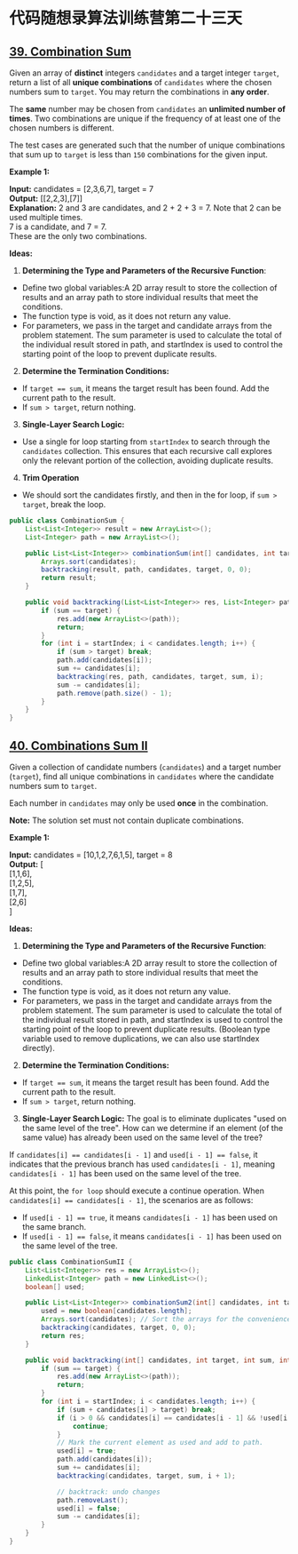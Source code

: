 # 代码随想录算法训练营第二十三天
## [39. Combination Sum](https://leetcode.com/problems/combination-sum/description/)

Given an array of **distinct** integers `candidates` and a target integer `target`, return a list of all **unique combinations** of `candidates` where the chosen numbers sum to `target`. You may return the combinations in **any order**.

The **same** number may be chosen from `candidates` an **unlimited number of times**. Two combinations are unique if the 
frequency
 of at least one of the chosen numbers is different.

The test cases are generated such that the number of unique combinations that sum up to `target` is less than `150` combinations for the given input.

**Example 1:**

**Input:** candidates = [2,3,6,7], target = 7<br>
**Output:** [[2,2,3],[7]]<br>
**Explanation:**
2 and 3 are candidates, and 2 + 2 + 3 = 7. Note that 2 can be used multiple times.<br>
7 is a candidate, and 7 = 7.<br>
These are the only two combinations.

**Ideas:**
1. **Determining the Type and Parameters of the Recursive Function**:
* Define two global variables:A 2D array result to store the collection of results and an array path to store individual results that meet the conditions.
* The function type is void, as it does not return any value.
* For parameters, we pass in the target and candidate arrays from the problem statement. The sum parameter is used to calculate the total of the individual result stored in path, and startIndex is used to control the
starting point of the loop to prevent duplicate results.

2. **Determine the Termination Conditions:**
* If `target == sum`, it means the target result has been found. Add the current path to the result.
* If `sum > target`, return nothing.

3. **Single-Layer Search Logic:**
* Use a single for loop starting from `startIndex` to search through the `candidates` collection. This ensures that each recursive call explores only the relevant portion of the collection, avoiding duplicate results.

4. **Trim Operation**
* We should sort the candidates firstly, and then in the for loop, if `sum > target`, break the loop.

```Java
public class CombinationSum {
    List<List<Integer>> result = new ArrayList<>();
    List<Integer> path = new ArrayList<>();

    public List<List<Integer>> combinationSum(int[] candidates, int target) {
        Arrays.sort(candidates);
        backtracking(result, path, candidates, target, 0, 0);
        return result;
    }

    public void backtracking(List<List<Integer>> res, List<Integer> path, int[] candidates, int target, int sum, int startIndex) {
        if (sum == target) {
            res.add(new ArrayList<>(path));
            return;
        }
        for (int i = startIndex; i < candidates.length; i++) {
            if (sum > target) break;
            path.add(candidates[i]);
            sum += candidates[i];
            backtracking(res, path, candidates, target, sum, i);
            sum -= candidates[i];
            path.remove(path.size() - 1);
        }
    }
}
```

## [40. Combinations Sum II](https://leetcode.com/problems/combination-sum-ii/description/)

Given a collection of candidate numbers (`candidates`) and a target number (`target`), find all unique combinations in `candidates` where the candidate numbers sum to `target`.

Each number in `candidates` may only be used **once** in the combination.

**Note:** The solution set must not contain duplicate combinations.

**Example 1:**

**Input:** candidates = [10,1,2,7,6,1,5], target = 8 <br>
**Output:** 
[<br>
[1,1,6],<br>
[1,2,5],<br>
[1,7],<br>
[2,6]<br>
]

**Ideas:**
1. **Determining the Type and Parameters of the Recursive Function**:
* Define two global variables:A 2D array result to store the collection of results and an array path to store individual results that meet the conditions.
* The function type is void, as it does not return any value.
* For parameters, we pass in the target and candidate arrays from the problem statement. The sum parameter is used to calculate the total of the individual result stored in path, and startIndex is used to control the
starting point of the loop to prevent duplicate results. (Boolean type variable used to remove duplications, we can also use startIndex directly).

2. **Determine the Termination Conditions:**
* If `target == sum`, it means the target result has been found. Add the current path to the result.
* If `sum > target`, return nothing.

3. **Single-Layer Search Logic:**
The goal is to eliminate duplicates "used on the same level of the tree". How can we determine if an element (of the same value) has already been used on the same level of the tree?

If `candidates[i] == candidates[i - 1]` and `used[i - 1] == false`, it indicates that the previous branch has used `candidates[i - 1]`, meaning `candidates[i - 1]` has been used on the same level of the tree.

At this point, the `for loop` should execute a continue operation. When `candidates[i] == candidates[i - 1]`, the scenarios are as follows:

* If `used[i - 1] == true`, it means `candidates[i - 1]` has been used on the same branch.
* If `used[i - 1] == false`, it means `candidates[i - 1]` has been used on the same level of the tree.

```Java
public class CombinationSumII {
    List<List<Integer>> res = new ArrayList<>();
    LinkedList<Integer> path = new LinkedList<>();
    boolean[] used;

    public List<List<Integer>> combinationSum2(int[] candidates, int target) {
        used = new boolean[candidates.length];
        Arrays.sort(candidates); // Sort the arrays for the convenience of trimming.
        backtracking(candidates, target, 0, 0);
        return res;
    }

    public void backtracking(int[] candidates, int target, int sum, int startIndex) {
        if (sum == target) {
            res.add(new ArrayList<>(path));
            return;
        }
        for (int i = startIndex; i < candidates.length; i++) {
            if (sum + candidates[i] > target) break;
            if (i > 0 && candidates[i] == candidates[i - 1] && !used[i - 1]) {
                continue;
            }
            // Mark the current element as used and add to path.
            used[i] = true;
            path.add(candidates[i]);
            sum += candidates[i];
            backtracking(candidates, target, sum, i + 1);

            // backtrack: undo changes
            path.removeLast();
            used[i] = false;
            sum -= candidates[i];
        }
    }
}
```



























